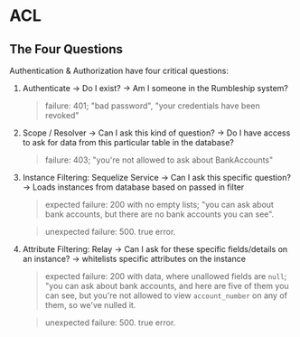 # ACL

## The Four Questions
Authentication & Authorization have four critical questions:
1. Authenticate -> Do I exist? -> Am I someone in the Rumbleship system?
    > failure: 401; "bad password", "your credentials have been revoked"

2. Scope / Resolver -> Can I ask this kind of question? -> Do I have access to ask for data from this particular table in the database?
    > failure: 403; "you're not allowed to ask about BankAccounts"

3. Instance Filtering: Sequelize Service -> Can I ask this specific question? -> Loads instances from database based on passed in filter
    > expected failure: 200 with no empty lists; "you can ask about bank accounts, but there are no bank accounts you can see".

    > unexpected failure: 500. true error.

4. Attribute Filtering: Relay -> Can I ask for these specific fields/details on an instance? -> whitelists specific attributes on the instance
    > expected failure: 200 with data, where unallowed fields are `null`; "you can ask about bank accounts, and here are five of them you can see, but you're not allowed to view `account_number` on any of them, so we've nulled it.

    > unexpected failure: 500. true error.

